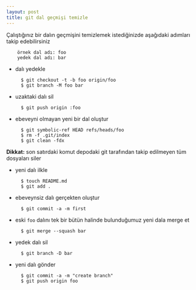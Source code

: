 ```yaml
---
layout: post
title: git dal geçmişi temizle
---
```


Çalıştığınız bir dalın geçmişini temizlemek istediğinizde aşağıdaki
adımları takip edebilirsiniz

        örnek dal adı: foo
        yedek dal adı: bar


- dalı yedekle

        $ git checkout -t -b foo origin/foo
        $ git branch -M foo bar


- uzaktaki dalı sil

        $ git push origin :foo


- ebeveyni olmayan yeni bir dal oluştur

        $ git symbolic-ref HEAD refs/heads/foo
        $ rm -f .git/index
        $ git clean -fdx

**Dikkat:** son satırdaki komut depodaki git tarafından takip edilmeyen tüm dosyaları siler


- yeni dalı ilkle

        $ touch README.md
        $ git add .


- ebeveynsiz dalı gerçekten oluştur

        $ git commit -a -m first


- eski `foo` dalını tek bir bütün halinde bulunduğumuz yeni dala merge et

        $ git merge --squash bar


- yedek dalı sil

        $ git branch -D bar


- yeni dalı gönder

        $ git commit -a -m "create branch"
        $ git push origin foo


